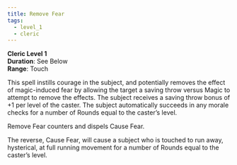 ```yaml
---
title: Remove Fear
tags:
  - level_1
  - cleric
---
```

**Cleric Level 1**  
**Duration**: See Below  
**Range**: Touch  

This spell instills courage in the subject, and potentially removes the effect of magic-induced fear by allowing the target a saving throw versus Magic to attempt to remove the effects. The subject receives a saving throw bonus of +1 per level of the caster. The subject automatically succeeds in any morale checks for a number of Rounds equal to the caster’s level.

Remove Fear counters and dispels Cause Fear.

The reverse, Cause Fear, will cause a subject who is touched to run away, hysterical, at full running movement for a number of Rounds equal to the caster’s level.
